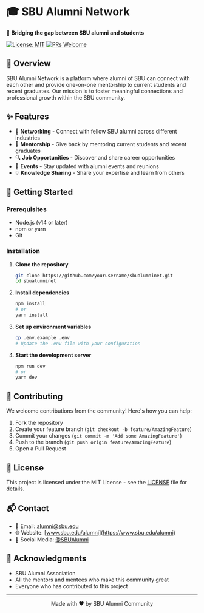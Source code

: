 # 🎓 SBU Alumni Network

🌉 **Bridging the gap between SBU alumni and students**

[![License: MIT](https://img.shields.io/badge/License-MIT-yellow.svg)](https://opensource.org/licenses/MIT)
[![PRs Welcome](https://img.shields.io/badge/PRs-welcome-brightgreen.svg?style=flat-square)](http://makeapullrequest.com)

## 📝 Overview

SBU Alumni Network is a platform where alumni of SBU can connect with each other and provide one-on-one mentorship to current students and recent graduates. Our mission is to foster meaningful connections and professional growth within the SBU community.

## ✨ Features

- 🤝 **Networking** - Connect with fellow SBU alumni across different industries
- 🎯 **Mentorship** - Give back by mentoring current students and recent graduates
- 🔍 **Job Opportunities** - Discover and share career opportunities
- 📅 **Events** - Stay updated with alumni events and reunions
- 💡 **Knowledge Sharing** - Share your expertise and learn from others

## 🚀 Getting Started

### Prerequisites

- Node.js (v14 or later)
- npm or yarn
- Git

### Installation

1. **Clone the repository**
   ```bash
   git clone https://github.com/yourusername/sbualumninet.git
   cd sbualumninet
   ```

2. **Install dependencies**
   ```bash
   npm install
   # or
   yarn install
   ```

3. **Set up environment variables**
   ```bash
   cp .env.example .env
   # Update the .env file with your configuration
   ```

4. **Start the development server**
   ```bash
   npm run dev
   # or
   yarn dev
   ```

## 🤝 Contributing

We welcome contributions from the community! Here's how you can help:

1. Fork the repository
2. Create your feature branch (`git checkout -b feature/AmazingFeature`)
3. Commit your changes (`git commit -m 'Add some AmazingFeature'`)
4. Push to the branch (`git push origin feature/AmazingFeature`)
5. Open a Pull Request

## 📄 License

This project is licensed under the MIT License - see the [LICENSE](LICENSE) file for details.

## 📬 Contact

- 📧 Email: alumni@sbu.edu
- 🌐 Website: [www.sbu.edu/alumni](https://www.sbu.edu/alumni)
- 📱 Social Media: [@SBUAlumni](https://twitter.com/SBUAlumni)

## 🙏 Acknowledgments

- SBU Alumni Association
- All the mentors and mentees who make this community great
- Everyone who has contributed to this project

---

<div align="center">
  Made with ❤️ by SBU Alumni Community
</div>
